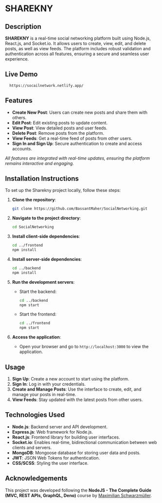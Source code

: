 
# SHAREKNY

## Description

**SHAREKNY** is a real-time social networking platform built using Node.js, React.js, and Socket.io. It allows users to create, view, edit, and delete posts, as well as view feeds. The platform includes robust validation and authentication across all features, ensuring a secure and seamless user experience.

## Live Demo
   
      https://socailnetwork.netlify.app/
   

## Features

- **Create New Post**: Users can create new posts and share them with others.
- **Edit Post**: Edit existing posts to update content.
- **View Post**: View detailed posts and user feeds.
- **Delete Post**: Remove posts from the platform.
- **View Feeds**: Get a real-time feed of posts from other users.
- **Sign In and Sign Up**: Secure authentication to create and access accounts.

*All features are integrated with real-time updates, ensuring the platform remains interactive and engaging.*

## Installation Instructions

To set up the Sharekny project locally, follow these steps:

1. **Clone the repository**:
   ```bash
   git clone https://github.com/BassantMaher/SocialNetworking.git
   ```
   
2. **Navigate to the project directory**:
   ```bash
   cd SocialNetworking
   ```


3. **Install client-side dependencies**:
   ```bash
   cd ../frontend
   npm install
   ```

4. **Install server-side dependencies**:
   ```bash
   cd ../backend
   npm install
   ```


5. **Run the development servers**:
   - Start the backend:
     ```bash
     cd ../backend
     npm start
     ```
   - Start the frontend:
     ```bash
     cd ../frontend
     npm start
     ```

6. **Access the application**:
   - Open your browser and go to `http://localhost:3000` to view the application.

## Usage

1. **Sign Up**: Create a new account to start using the platform.
2. **Sign In**: Log in with your credentials.
3. **Create and Manage Posts**: Use the interface to create, edit, and manage your posts in real-time.
4. **View Feeds**: Stay updated with the latest posts from other users.

## Technologies Used

- **Node.js**: Backend server and API development.
- **Express.js**: Web framework for Node.js.
- **React.js**: Frontend library for building user interfaces.
- **Socket.io**: Enables real-time, bidirectional communication between web clients and servers.
- **MongoDB**: Mongoose database for storing user data and posts.
- **JWT**: JSON Web Tokens for authentication.
- **CSS/SCSS**: Styling the user interface.

## Acknowledgements

This project was developed following the **NodeJS - The Complete Guide (MVC, REST APIs, GraphQL, Deno)** course by [Maximilian Schwarzmüller](https://academind.com/).
